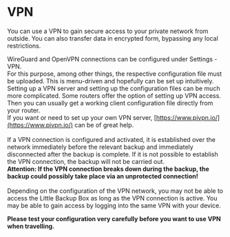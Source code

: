 # VPN

You can use a VPN to gain secure access to your private network from outside. You can also transfer data in encrypted form, bypassing any local restrictions.<br>

WireGuard and OpenVPN connections can be configured under Settings - VPN.<br>
For this purpose, among other things, the respective configuration file must be uploaded. This is menu-driven and hopefully can be set up intuitively.<br>
Setting up a VPN server and setting up the configuration files can be much more complicated. Some routers offer the option of setting up VPN access. Then you can usually get a working client configuration file directly from your router.<br>
If you want or need to set up your own VPN server, [https://www.pivpn.io/](https://www.pivpn.io/) can be of great help.<br>
<br>
If a VPN connection is configured and activated, it is established over the network immediately before the relevant backup and immediately disconnected after the backup is complete. If it is not possible to establish the VPN connection, the backup will not be carried out.<br>
**Attention: If the VPN connection breaks down during the backup, the backup could possibly take place via an unprotected connection!**<br>
<br>
Depending on the configuration of the VPN network, you may not be able to access the Little Backup Box as long as the VPN connection is active. You may be able to gain access by logging into the same VPN with your device.<br>

**Please test your configuration very carefully before you want to use VPN when travelling.**<br>
